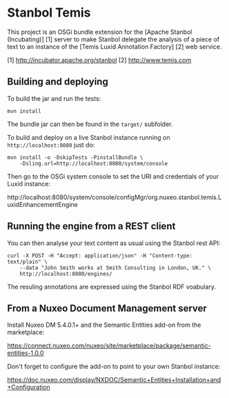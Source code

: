 # Stanbol Temis

This project is an OSGi bundle extension for the [Apache Stanbol (Incubating)]
[1] server to make Stanbol delegate the analysis of a piece of text to an
instance of the [Temis Luxid Annotation Factory] [2] web service.

[1] http://incubator.apache.org/stanbol
[2] http://www.temis.com

## Building and deploying

To build the jar and run the tests:

    mvn install

The bundle jar can then be found in the `target/` subfolder.

To build and deploy on a live Stanbol instance running on
`http://localhost:8080` just do:

    mvn install -o -DskipTests -PinstallBundle \
        -Dsling.url=http://localhost:8080/system/console

Then go to the OSGi system console to set the URI and credentials of your Luxid
instance:

  http://localhost:8080/system/console/configMgr/org.nuxeo.stanbol.temis.LuxidEnhancementEngine


## Running the engine from a REST client

You can then analyse your text content as usual using the Stanbol rest API:

    curl -X POST -H "Accept: application/json" -H "Content-type: text/plain" \
        --data "John Smith works at Smith Consulting in London, UK." \
        http://localhost:8080/engines/

The resuling annotations are expressed using the Stanbol RDF voabulary.


## From a Nuxeo Document Management server

Install Nuxeo DM 5.4.0.1+ and the Semantic Entities add-on from the marketplace:

  https://connect.nuxeo.com/nuxeo/site/marketplace/package/semantic-entities-1.0.0

Don't forget to configure the add-on to point to your own Stanbol instance:

  https://doc.nuxeo.com/display/NXDOC/Semantic+Entities+Installation+and+Configuration

